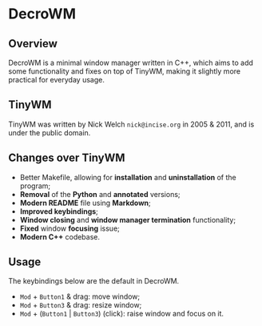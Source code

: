 # DecroWM
## Overview
DecroWM is a minimal window manager written in C++,
which aims to add some functionality and fixes on top of TinyWM,
making it slightly more practical for everyday usage.

## TinyWM
TinyWM was written by Nick Welch `nick@incise.org` in 2005 & 2011,
and is under the public domain.

## Changes over TinyWM
* Better Makefile, allowing for
**installation** and **uninstallation** of the program;
* **Removal** of the **Python** and **annotated** versions;
* **Modern README** file using **Markdown**;
* **Improved keybindings**;
* **Window closing** and **window manager termination** functionality;
* **Fixed** window **focusing** issue;
* **Modern C++** codebase.

## Usage
The keybindings below are the default in DecroWM.
* `Mod` + `Button1` & drag: move window;
* `Mod` + `Button3` & drag: resize window;
* `Mod` + (`Button1` | `Button3`) (click): raise window and focus on it.
